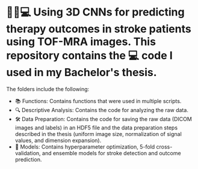 # 👩‍⚕️💻 Using 3D CNNs for predicting therapy outcomes in stroke patients using TOF-MRA images. This repository contains the 💻 code I used in my Bachelor's thesis.

The folders include the following:

- 📚 Functions: Contains functions that were used in multiple scripts.
- 🔍 Descriptive Analysis: Contains the code for analyzing the raw data.
- 🛠️ Data Preparation: Contains the code for saving the raw data (DICOM images and labels) in an HDF5 file and the data preparation steps described in the thesis (uniform image size, normalization of signal values, and dimension expansion).
- 🤖 Models: Contains hyperparameter optimization, 5-fold cross-validation, and ensemble models for stroke detection and outcome prediction.
